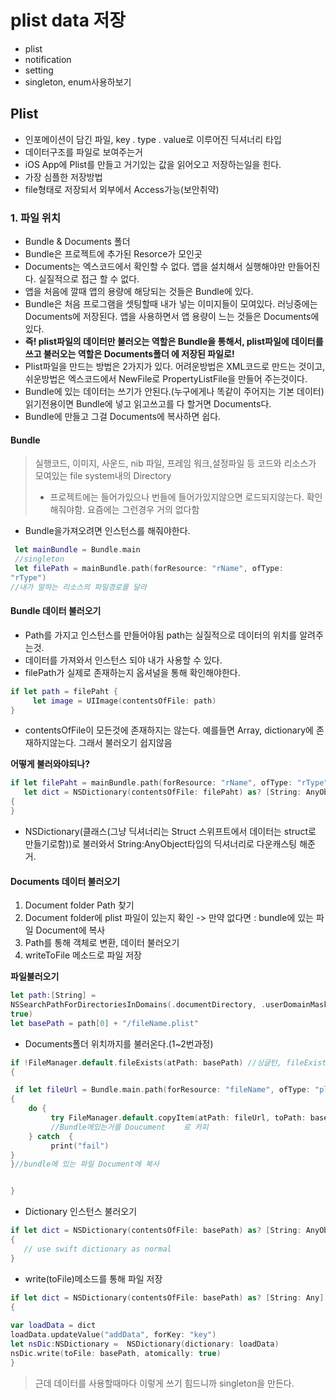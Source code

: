 # plist data 저장
- plist
- notification
- setting
- singleton, enum사용하보기

## Plist
- 인포메이션이 담긴 파일, key . type . value로 이루어진 딕셔너리 타입
- 데이터구조를 파일로 보여주는거
- iOS App에 Plist를 만들고 거기있는 값을 읽어오고 저장하는일을 힌다.
- 가장 심플한 저장방법
- file형태로 저장되서 외부에서 Access가능(보안취약)

### 1. 파일 위치
- Bundle & Documents 폴더
- Bundle은 프로젝트에 추가된 Resorce가 모인곳
- Documents는 엑스코드에서 확인할 수 없다. 앱을 설치해서 실행해야만 만들어진다. 실질적으로 접근 할 수 없다.
- 앱을 처음에 깔때 앱의 용량에 해당되는 것들은 Bundle에 있다.
- Bundle은 처음 프로그램을 셋팅할때 내가 넣는 이미지들이 모여있다. 러닝중에는 Documents에 저장된다. 앱을 사용하면서 앱 용량이 느는 것들은 Documents에 있다.
- **즉! plist파일의 데이터만 불러오는 역할은 Bundle을 통해서, plist파일에 데이터를 쓰고 불러오는 역할은 Documents폴더 에 저장된 파일로!**
- Plist파일을 만드는 방법은 2가지가 있다. 어려운방법은 XML코드로 만드는 것이고, 쉬운방법은 엑스코드에서 NewFile로 PropertyListFile을 만들어 주는것이다.
- Bundle에 있는 데이터는 쓰기가 안된다.(누구에게나 똑같이 주어지는 기본 데이터) 읽기전용이면 Bundle에 넣고 읽고쓰고를 다 할거면 Documents다.
- Bundle에 만들고 그걸 Documents에 복사하면 쉽다.

#### Bundle
> 실행코드, 이미지, 사운드, nib 파일, 프레임 워크,설정파일 등코드와 리소스가 모여있는 file system내의 Directory
>
> - 프로젝트에는 들어가있으나 번들에 들어가있지않으면 로드되지않는다. 확인해줘야함. 요즘에는 그런경우 거의 없다함
 
- Bundle을가져오려면 인스턴스를 해줘야한다.

```swift
 let mainBundle = Bundle.main
 //singleton	
 let filePath = mainBundle.path(forResource: "rName", ofType:"rType")
//내가 말하는 리소스의 파일경로를 달라
``` 
 
#### Bundle 데이터 불러오기
- Path를 가지고 인스턴스를 만들어야됨 path는 실질적으로 데이터의 위치를 알려주는것. 
- 데이터를 가져와서 인스턴스 되야 내가 사용할 수 있다.
- filePath가 실제로 존재하는지 옵셔널을 통해 확인해야한다.

```swift
if let path = filePaht {     let image = UIImage(contentsOfFile: path)}
```

- contentsOfFile이 모든것에 존재하지는 않는다. 예를들면 Array, dictionary에 존재하지않는다. 그래서 불러오기 쉽지않음


**어떻게 불러와야되나?**

```swift
if let filePaht = mainBundle.path(forResource: "rName", ofType: "rType"),   let dict = NSDictionary(contentsOfFile: filePaht) as? [String: AnyObject]{}
```

- NSDictionary(클래스(그냥 딕셔너리는 Struct 스위프트에서 데이터는 struct로 만들기로함))로 불러와서 String:AnyObject타입의 딕셔너리로 다운캐스팅 해준거.

#### Documents 데이터 불러오기
1. Document folder Path 찾기
2. Document folder에 plist 파일이 있는지 확인 -> 만약 없다면 : bundle에 있는 파일 Document에 복사
3. Path를 통해 객체로 변환, 데이터 불러오기
4. writeToFile 메소드로 파일 저장

**파일불러오기**

```swift
let path:[String] =NSSearchPathForDirectoriesInDomains(.documentDirectory, .userDomainMask,true)let basePath = path[0] + "/fileName.plist"
```

- Documents폴더 위치까지를 불러온다.(1~2번과정)

```swift
if !FileManager.default.fileExists(atPath: basePath) //싱글턴, fileExists에 basePath에 파일이 존재하는가?, 존재하지 않는 경우에 안의 코드가 실행된다. 없으면, Bundle에 있는걸 Documents에 복사 {

 if let fileUrl = Bundle.main.path(forResource: "fileName", ofType: "plist"){    do {         try FileManager.default.copyItem(atPath: fileUrl, toPath: basePath) 
         //Bundle에있는거를 Doucument	로 카피    } catch  {         print("fail")} 
}//bundle에 있는 파일 Document에 복사

}
```

- Dictionary 인스턴스 불러오기

```swift
if let dict = NSDictionary(contentsOfFile: basePath) as? [String: AnyObject]{   // use swift dictionary as normal}
```

- write(toFile)메소드를 통해 파일 저장

```swift
if let dict = NSDictionary(contentsOfFile: basePath) as? [String: Any]{ var loadData = dictloadData.updateValue("addData", forKey: "key")let nsDic:NSDictionary =  NSDictionary(dictionary: loadData)nsDic.write(toFile: basePath, atomically: true)}
```

> 근데 데이터를 사용할때마다 이렇게 쓰기 힘드니까 singleton을 만든다.


